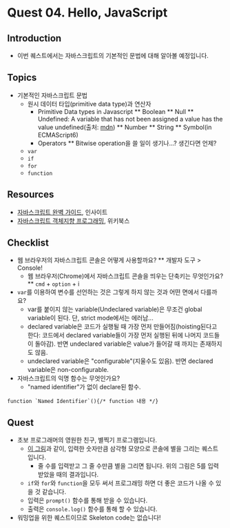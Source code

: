 # Quest 04. Hello, JavaScript


## Introduction
* 이번 퀘스트에서는 자바스크립트의 기본적인 문법에 대해 알아볼 예정입니다.

## Topics
* 기본적인 자바스크립트 문법
  * 원시 데이터 타입(primitive data type)과 연산자
    * Primitive Data types in Javascript
      ** Boolean
      ** Null
      ** Undefined: A variable that has not been assigned a value has the value undefined(출처: [mdn](https://developer.mozilla.org/en/docs/Web/JavaScript/Data_structures))
      ** Number
      ** String
      ** Symbol(in ECMAScript6)
    * Operators
      ** Bitwise operation을 쓸 일이 생기나...? 생긴다면 언제?
  * `var`
  * `if`
  * `for`
  * `function`

## Resources
* [자바스크립트 완벽 가이드](http://www.yes24.com/24/Goods/8275120?Acode=101), 인사이트
* [자바스크립트 객체지향 프로그래밍](http://www.yes24.com/24/Goods/7276246?Acode=101), 위키북스

## Checklist
* 웹 브라우저의 자바스크립트 콘솔은 어떻게 사용할까요?
  ** 개발자 도구 > Console!
  * 웹 브라우저(Chrome)에서 자바스크립트 콘솔을 띄우는 단축키는 무엇인가요?
  ** `cmd` + `option` + i
* `var`를 이용하여 변수를 선언하는 것은 그렇게 하지 않는 것과 어떤 면에서 다를까요?
  * var를 붙이지 않는 variable(Undeclared variable)은 무조건 global variable이 된다. 단, strict mode에서는 에러남...
  * declared variable은 코드가 실행될 때 가장 먼저 만들어짐(hoisting된다고 한다: 코드에서 declared variable들이 가장 먼저 실행된 뒤에 나머지 코드들이 돌아감). 반면 undeclared variable은 value가 들어갈 때 까지는 존재하지도 않음.
  * undeclared variable은 "configurable"(지울수도 있음). 반면 declared variable은 non-configurable.
* 자바스크립트의 익명 함수는 무엇인가요?
  * "named identifier"가 없이 declare된 함수. 
~~~~
function `Named Identifier`(){/* function 내용 */}
~~~~

## Quest
* 초보 프로그래머의 영원한 친구, 별찍기 프로그램입니다.
  * [이 그림](jsStars.png)과 같이, 입력한 숫자만큼 삼각형 모양으로 콘솔에 별을 그리는 퀘스트 입니다.
    * 줄 수를 입력받고 그 줄 수만큼 별을 그리면 됩니다. 위의 그림은 5를 입력받았을 때의 결과입니다.
  * `if`와 `for`와 `function`을 모두 써서 프로그래밍 하면 더 좋은 코드가 나올 수 있을 것 같습니다.
  * 입력은 `prompt()` 함수를 통해 받을 수 있습니다.
  * 출력은 `console.log()` 함수를 통해 할 수 있습니다.
* 워밍업을 위한 퀘스트이므로 Skeleton code는 없습니다!
